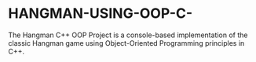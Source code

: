 # HANGMAN-USING-OOP-C-
The Hangman C++ OOP Project is a console-based implementation of the classic Hangman game using Object-Oriented Programming principles in C++.
